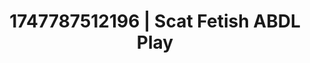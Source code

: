 ---
categories:
- Chastity play
- Kinky dreams
- Flushed cheeks
- Intimate rituals
- Creative kink
image: /assets/images/1747787512196.jpg
layout: post
seo:
  description: Featured content with premium ABDL Play, Scat Fetish. HD images available.
  keywords: ABDL Play, Scat Fetish
  og_image: /assets/images/1747787512196.jpg
  schema_type: VisualArtwork
tags:
- '#1747787512196'
- Scat Fetish
- ABDL Play
title: 1747787512196 | Scat Fetish ABDL Play
---